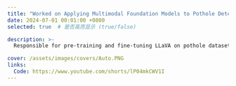 ```yaml
---
title: "Worked on Applying Multimodal Foundation Models to Pothole Detection in Autonomous Driving"
date: 2024-07-01 00:01:00 +0800
selected: true  # 是否高亮显示 (true/false)

description: >-
  Responsible for pre-training and fine-tuning LLaVA on pothole datasets, as well as designing and experimenting with high-resolution ViTs, such as ViT-756 and S2 ultra-high-resolution models. Compared to LLaVA 1.5, these models achieved +3.2% and +10.1% accuracy improvements, respectively, on the pothole recognition task.

cover: /assets/images/covers/Auto.PNG
links:
  Code: https://www.youtube.com/shorts/lP04mkCWV1I
---
```


